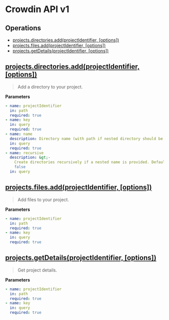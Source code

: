 
# Crowdin API v1

## Operations

- [projects.directories.add(projectIdentifier, [options])](#projects-directories-add)
- [projects.files.add(projectIdentifier, [options])](#projects-files-add)
- [projects.getDetails(projectIdentifier, [options])](#projects-get-details)

<a id="projects-directories-add" href="#projects-directories-add">
  <h2>projects.directories.add(projectIdentifier, [options])</h2>
</a>

> Add a directory to your project.

**Parameters**

```yml
- name: projectIdentifier
  in: path
  required: true
- name: key
  in: query
  required: true
- name: name
  description: Directory name (with path if nested directory should be created).
  in: query
  required: true
- name: recursive
  description: &gt;-
    Create directories recursively if a nested name is provided. Default is
    false
  in: query

```

<a id="projects-files-add" href="#projects-files-add">
  <h2>projects.files.add(projectIdentifier, [options])</h2>
</a>

> Add files to your project.

**Parameters**

```yml
- name: projectIdentifier
  in: path
  required: true
- name: key
  in: query
  required: true

```

<a id="projects-get-details" href="#projects-get-details">
  <h2>projects.getDetails(projectIdentifier, [options])</h2>
</a>

> Get project details.

**Parameters**

```yml
- name: projectIdentifier
  in: path
  required: true
- name: key
  in: query
  required: true

```

